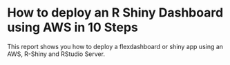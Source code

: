 # How to deploy an R Shiny Dashboard using AWS in 10 Steps

This report shows you how to deploy a flexdashboard or shiny app using an AWS, R-Shiny and RStudio Server. 
